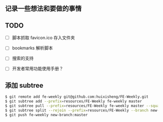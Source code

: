 记录一些想法和要做的事情
---

## TODO ##
- [ ] 脚本抓取 favicon.ico 存入文件夹
- [ ] bookmarks 解析脚本
- [ ] 搜索的支持
- [ ] 开发者常用功能使用手册？


## 添加 subtree ##
``` bash
$ git remote add fe-weekly git@github.com:huixisheng/FE-Weekly.git
$ git subtree add --prefix=resources/FE-Weekly fe-weekly master
$ git subtree pull --prefix=resources/FE-Weekly fe-weekly master --squash
$ git subtree split --rejoin --prefix=resources/FE-Weekly --branch new-branch
$ git push fe-weekly new-branch:master
```